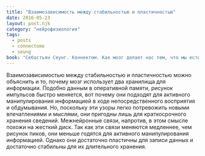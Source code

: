 ```yaml
---
title: "Взаимозависимость между стабильностью и пластичностью"
date: 2016-05-23
layout: post.njk
category: "нейрофизиология"
tags:
  - posts
  - connectome
  - seung
book: "Себастьян Сеунг. Коннектом. Как мозг делает нас тем, что мы есть"
---
```


Взаимозависимостью между стабильностью и пластичностью можно объяснить и то, почему мозг использует два хранилища для информации. Подобно данным в оперативной памяти, рисунок импульсов быстро меняется, вот почему они подходят для активного манипулирования информацией в ходе непосредственного восприятия и обдумывания. Но, поскольку эти узоры легко потревожить новыми впечатлениями и мыслями, они пригодны лишь для краткосрочного хранения сведений. Межнейронные связи, напротив, в этом смысле похожи на жесткий диск. Так как эти связи меняются медленнее, чем рисунок пиков, они меньше годятся для активного манипулирования информацией. Однако они достаточно пластичны для записи данных и достаточно стабильны для их длительного хранения.

